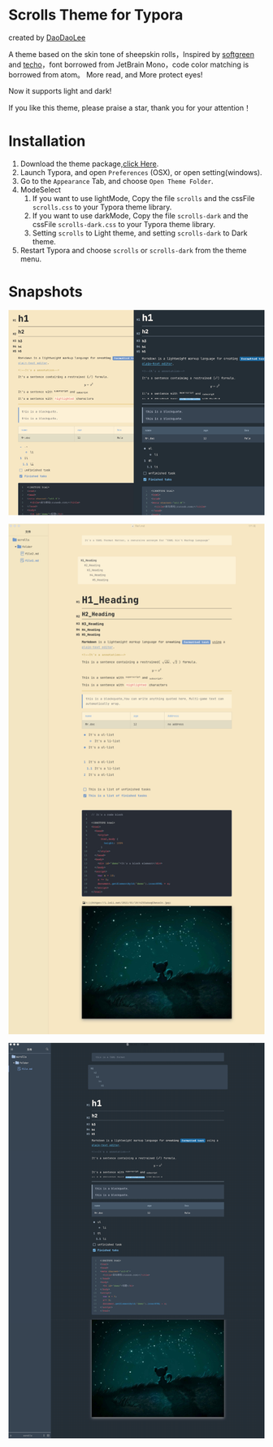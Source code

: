 


# Scrolls Theme for Typora 

created by [DaoDaoLee](DaoDaoLee)

A theme based on the skin tone of sheepskin rolls，Inspired by [softgreen](https://github.com/pomopopo/typora-theme-softgreen) and [techo](https://github.com/lfkdsk/techo.css)，font borrowed from JetBrain Mono，code color matching is borrowed from atom。
More read, and More protect eyes!

Now it supports light and dark!

If you like this theme, please praise a star, thank you for your attention！

# Installation

1. Download the theme package,[click Here](https://github.com/daodaolee/typora-scrolls/archive/0.5.zip).
2. Launch Typora, and open `Preferences` (OSX), or open setting(windows).
3. Go to the `Appearance` Tab, and choose `Open Theme Folder`.
4. ModeSelect 
   1. If you want to use lightMode, Copy the file `scrolls` and the cssFile `scrolls.css` to your Typora theme library.
   2. If you want to use darkMode, Copy the file `scrolls-dark` and the cssFile `scrolls-dark.css` to your Typora theme library.
   3. Setting `scrolls` to Light theme, and setting `scrolls-dark` to Dark theme.
5. Restart Typora and choose `scrolls` or `scrolls-dark` from the theme menu.

# Snapshots

![](https://raw.githubusercontent.com/daodaolee/typora-scrolls/main/thumbnail.png)

![](https://raw.githubusercontent.com/daodaolee/typora-scrolls/main/snapshots1.png)

![](https://raw.githubusercontent.com/daodaolee/typora-scrolls/main/snapshots2.png)

